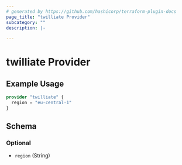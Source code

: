 ```yaml
---
# generated by https://github.com/hashicorp/terraform-plugin-docs
page_title: "twilliate Provider"
subcategory: ""
description: |-
  
---
```


# twilliate Provider


## Example Usage

```terraform
provider "twilliate" {
  region = "eu-central-1"
}
```

<!-- schema generated by tfplugindocs -->
## Schema

### Optional

- `region` (String)
